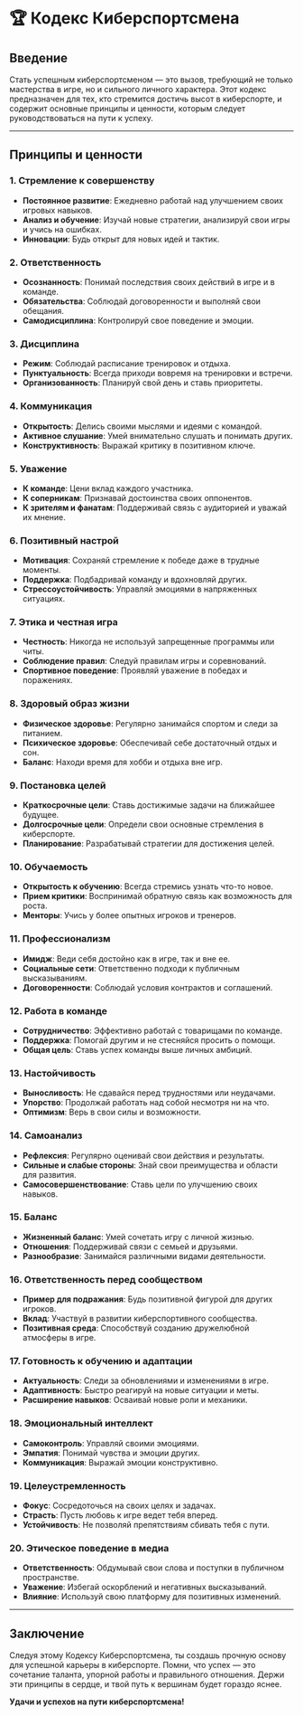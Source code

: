 # 🏆 Кодекс Киберспортсмена

## Введение

Стать успешным киберспортсменом — это вызов, требующий не только мастерства в игре, но и сильного личного характера. Этот кодекс предназначен для тех, кто стремится достичь высот в киберспорте, и содержит основные принципы и ценности, которым следует руководствоваться на пути к успеху.

---

## Принципы и ценности

### 1. Стремление к совершенству

- **Постоянное развитие**: Ежедневно работай над улучшением своих игровых навыков.
- **Анализ и обучение**: Изучай новые стратегии, анализируй свои игры и учись на ошибках.
- **Инновации**: Будь открыт для новых идей и тактик.

### 2. Ответственность

- **Осознанность**: Понимай последствия своих действий в игре и в команде.
- **Обязательства**: Соблюдай договоренности и выполняй свои обещания.
- **Самодисциплина**: Контролируй свое поведение и эмоции.

### 3. Дисциплина

- **Режим**: Соблюдай расписание тренировок и отдыха.
- **Пунктуальность**: Всегда приходи вовремя на тренировки и встречи.
- **Организованность**: Планируй свой день и ставь приоритеты.

### 4. Коммуникация

- **Открытость**: Делись своими мыслями и идеями с командой.
- **Активное слушание**: Умей внимательно слушать и понимать других.
- **Конструктивность**: Выражай критику в позитивном ключе.

### 5. Уважение

- **К команде**: Цени вклад каждого участника.
- **К соперникам**: Признавай достоинства своих оппонентов.
- **К зрителям и фанатам**: Поддерживай связь с аудиторией и уважай их мнение.

### 6. Позитивный настрой

- **Мотивация**: Сохраняй стремление к победе даже в трудные моменты.
- **Поддержка**: Подбадривай команду и вдохновляй других.
- **Стрессоустойчивость**: Управляй эмоциями в напряженных ситуациях.

### 7. Этика и честная игра

- **Честность**: Никогда не используй запрещенные программы или читы.
- **Соблюдение правил**: Следуй правилам игры и соревнований.
- **Спортивное поведение**: Проявляй уважение в победах и поражениях.

### 8. Здоровый образ жизни

- **Физическое здоровье**: Регулярно занимайся спортом и следи за питанием.
- **Психическое здоровье**: Обеспечивай себе достаточный отдых и сон.
- **Баланс**: Находи время для хобби и отдыха вне игр.

### 9. Постановка целей

- **Краткосрочные цели**: Ставь достижимые задачи на ближайшее будущее.
- **Долгосрочные цели**: Определи свои основные стремления в киберспорте.
- **Планирование**: Разрабатывай стратегии для достижения целей.

### 10. Обучаемость

- **Открытость к обучению**: Всегда стремись узнать что-то новое.
- **Прием критики**: Воспринимай обратную связь как возможность для роста.
- **Менторы**: Учись у более опытных игроков и тренеров.

### 11. Профессионализм

- **Имидж**: Веди себя достойно как в игре, так и вне ее.
- **Социальные сети**: Ответственно подходи к публичным высказываниям.
- **Договоренности**: Соблюдай условия контрактов и соглашений.

### 12. Работа в команде

- **Сотрудничество**: Эффективно работай с товарищами по команде.
- **Поддержка**: Помогай другим и не стесняйся просить о помощи.
- **Общая цель**: Ставь успех команды выше личных амбиций.

### 13. Настойчивость

- **Выносливость**: Не сдавайся перед трудностями или неудачами.
- **Упорство**: Продолжай работать над собой несмотря ни на что.
- **Оптимизм**: Верь в свои силы и возможности.

### 14. Самоанализ

- **Рефлексия**: Регулярно оценивай свои действия и результаты.
- **Сильные и слабые стороны**: Знай свои преимущества и области для развития.
- **Самосовершенствование**: Ставь цели по улучшению своих навыков.

### 15. Баланс

- **Жизненный баланс**: Умей сочетать игру с личной жизнью.
- **Отношения**: Поддерживай связи с семьей и друзьями.
- **Разнообразие**: Занимайся различными видами деятельности.

### 16. Ответственность перед сообществом

- **Пример для подражания**: Будь позитивной фигурой для других игроков.
- **Вклад**: Участвуй в развитии киберспортивного сообщества.
- **Позитивная среда**: Способствуй созданию дружелюбной атмосферы в игре.

### 17. Готовность к обучению и адаптации

- **Актуальность**: Следи за обновлениями и изменениями в игре.
- **Адаптивность**: Быстро реагируй на новые ситуации и меты.
- **Расширение навыков**: Осваивай новые роли и механики.

### 18. Эмоциональный интеллект

- **Самоконтроль**: Управляй своими эмоциями.
- **Эмпатия**: Понимай чувства и эмоции других.
- **Коммуникация**: Выражай эмоции конструктивно.

### 19. Целеустремленность

- **Фокус**: Сосредоточься на своих целях и задачах.
- **Страсть**: Пусть любовь к игре ведет тебя вперед.
- **Устойчивость**: Не позволяй препятствиям сбивать тебя с пути.

### 20. Этическое поведение в медиа

- **Ответственность**: Обдумывай свои слова и поступки в публичном пространстве.
- **Уважение**: Избегай оскорблений и негативных высказываний.
- **Влияние**: Используй свою платформу для позитивных изменений.

---

## Заключение

Следуя этому Кодексу Киберспортсмена, ты создашь прочную основу для успешной карьеры в киберспорте. Помни, что успех — это сочетание таланта, упорной работы и правильного отношения. Держи эти принципы в сердце, и твой путь к вершинам будет гораздо яснее.

**Удачи и успехов на пути киберспортсмена!**
